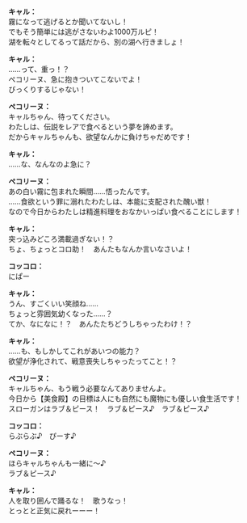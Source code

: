 # 

  
**キャル：**  
霧になって逃げるとか聞いてないし！  
でもそう簡単には逃がさないわよ1000万ルピ！  
湖を転々としてるって話だから、別の湖へ行きましょ！  
  
**キャル：**  
……って、重っ！？  
ぺコリーヌ、急に抱きついてこないでよ！  
びっくりするじゃない！  
  
**ペコリーヌ：**  
キャルちゃん、待ってください。  
わたしは、伝説をレアで食べるという夢を諦めます。  
だからキャルちゃんも、欲望なんかに負けちゃだめです！  
  
**キャル：**  
……な、なんなのよ急に？  
  
**ペコリーヌ：**  
あの白い霧に包まれた瞬間……悟ったんです。  
……食欲という罪に溺れたわたしは、本能に支配された醜い獣！  
なので今日からわたしは精進料理をおなかいっぱい食べることにします！  
  
**キャル：**  
突っ込みどころ満載過ぎない！？  
ちょ、ちょっとコロ助！　あんたもなんか言いなさいよ！  
  
**コッコロ：**  
にぱー  
  
**キャル：**  
うん、すごくいい笑顔ね……  
ちょっと雰囲気幼くなった……？  
てか、なになに！？　あんたたちどうしちゃったわけ！？  
  
**キャル：**  
……も、もしかしてこれがあいつの能力？  
欲望が浄化されて、戦意喪失しちゃったってこと！？  
  
**ペコリーヌ：**  
キャルちゃん、もう戦う必要なんてありませんよ。  
今日から【美食殿】の目標は人にも自然にも魔物にも優しい食生活です！  
スローガンはラブ＆ピース！　ラブ＆ピース♪　ラブ＆ピース♪  
  
**コッコロ：**  
らぶらぶ♪　ぴーす♪  
  
**ペコリーヌ：**  
ほらキャルちゃんも一緒に～♪  
ラブ＆ピース♪  
  
**キャル：**  
人を取り囲んで踊るな！　歌うなっ！  
とっとと正気に戻れーーー！  
